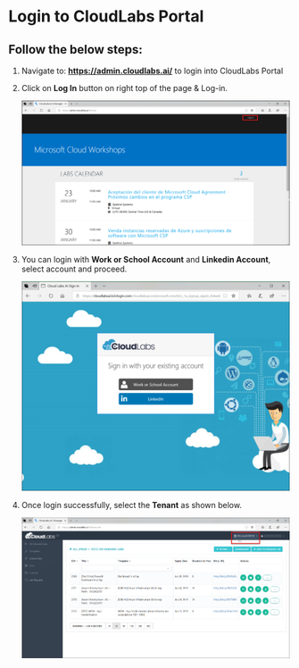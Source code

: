 # Login to CloudLabs Portal

## Follow the below steps:

1. Navigate to: **https://admin.cloudlabs.ai/** to login into CloudLabs Portal

2. Click on **Log In** button on right top of the page & Log-in.

   ![](images/imagelogin01.png)

3. You can login with **Work or School Account** and **Linkedin Account**, select account and proceed.

   ![](images/imagelogin2.png)

4. Once login successfully, select the **Tenant** as shown below.

   ![](images/imagelogin3.png)


